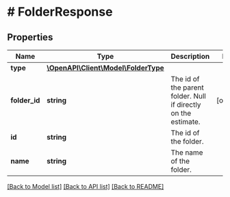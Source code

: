 # # FolderResponse

## Properties

Name | Type | Description | Notes
------------ | ------------- | ------------- | -------------
**type** | [**\OpenAPI\Client\Model\FolderType**](FolderType.md) |  |
**folder_id** | **string** | The id of the parent folder. Null if directly on the estimate. | [optional]
**id** | **string** | The id of the folder. |
**name** | **string** | The name of the folder. |

[[Back to Model list]](../../README.md#models) [[Back to API list]](../../README.md#endpoints) [[Back to README]](../../README.md)
